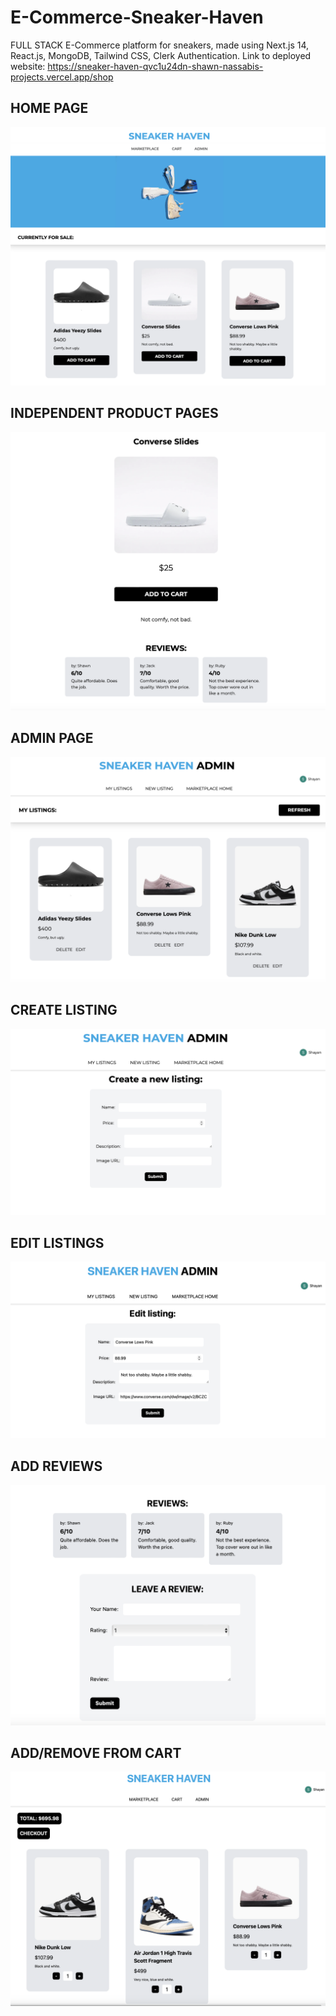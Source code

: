 # E-Commerce-Sneaker-Haven
FULL STACK E-Commerce platform for sneakers, made using Next.js 14, React.js, MongoDB, Tailwind CSS, Clerk Authentication.
Link to deployed website: https://sneaker-haven-qvc1u24dn-shawn-nassabis-projects.vercel.app/shop

## HOME PAGE

![Home page](./docs_pics/home.png)

## INDEPENDENT PRODUCT PAGES

![Product page](./docs_pics/item.png)

## ADMIN PAGE

![Admin page](./docs_pics/admin.png)

## CREATE LISTING

![Create listing](./docs_pics/create.png)

## EDIT LISTINGS

![Edit listing](./docs_pics/edit.png)

## ADD REVIEWS

![Add review](./docs_pics/review.png)

## ADD/REMOVE FROM CART

![Cart](./docs_pics/cart.png)
